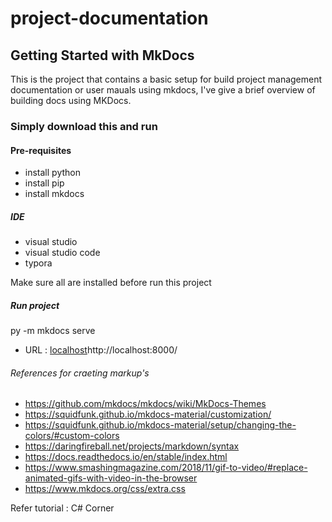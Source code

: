 # project-documentation
## Getting Started with MkDocs
 This is the project that contains a basic setup for build project management documentation or user mauals using mkdocs, I've give a brief overview of building docs using MKDocs. 

 ### Simply download this and run
 #### Pre-requisites
 * install python
 * install pip
 * install mkdocs

 ##### IDE 
 * visual studio
 * visual studio code
 * typora

 Make sure all are installed before run this project

 ##### Run project
 py -m mkdocs serve

 * URL : [localhost](http://localhost:8000/)http://localhost:8000/

 ###### References for craeting markup's
 
 * https://github.com/mkdocs/mkdocs/wiki/MkDocs-Themes
 * https://squidfunk.github.io/mkdocs-material/customization/
 * https://squidfunk.github.io/mkdocs-material/setup/changing-the-colors/#custom-colors
 * https://daringfireball.net/projects/markdown/syntax
 * https://docs.readthedocs.io/en/stable/index.html
 * https://www.smashingmagazine.com/2018/11/gif-to-video/#replace-animated-gifs-with-video-in-the-browser
 * https://www.mkdocs.org/css/extra.css

Refer tutorial : C# Corner
